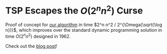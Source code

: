 # TSP Escapes the $O(2^n n^2)$ Curse

Proof of concept for [our algorithm](https://arxiv.org/abs/2405.03018) in time $2^n n^2 / 2^{\Omega(\sqrt{\log n})}$, which improves over the standard dynamic programming solution in time $O(2^n n^2)$ designed in 1962.

Check out the [blog post](https://stoianmihail.github.io/tsp)!

